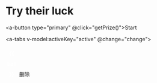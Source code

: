 # Try their luck

<a-button type="primary" @click="getPrize()">Start</a-button>

<a-tabs v-model:activeKey="active" @change="change">
<a-tab-pane key="dobule" tab="dobule ball"></a-tab-pane>
<a-tab-pane key="lucky" tab="lucky ball" force-render></a-tab-pane>
</a-tabs>

<div class="ball-container">
  <div v-for="(ar, arindx) in luckArr">
    <span :class="index + 1 <= len ? 'ball' : 'lastball' " v-for="(ball,index) in ar"> {{ ball }}</span>
    <a-button type="text" danger @click="delet(arindx)"><delete-outlined />删除</a-button>
    <delete-outlined />
  </div>
</div>

<script lang="ts">
 import { defineComponent } from 'vue';
  import { DeleteOutlined } from '@ant-design/icons-vue';
  export default defineComponent({
    components: {
      DeleteOutlined
    },
  });
</script>

<script setup lang="ts">
  import { ref, reactive, watch, computed, provide } from "vue";
  const luckArr = ref<[]>([[]])
  const active = ref<string>('dobule')

  const isdoblue = computed<Boolean>(() => active.value === 'dobule')

  change('dobule')

  const len = computed<number>(() => isdoblue.value ? 6 : 5)

  function getBallLen() {
    const redMax = isdoblue.value ? 33 : 35
    const bluMax = isdoblue.value ? 16 : 12
    return { redMax, bluMax }
  }

  function getBalls() {
    const { redMax, bluMax } = getBallLen()
    const redArr = new Array(redMax).fill('1').map((i, ind) => ind + 1)
    const blueArr = new Array(bluMax).fill('1').map((i, ind) => ind + 1)
    return { redArr, blueArr }
  }

  function getPrize() {

    const { redMax, bluMax } = getBallLen()
    const { redArr, blueArr } =  getBalls()

    const redBall = new Set()
    const blueBall = new Set()

    for (let i = redMax, le = redMax - len.value; i > le; i-- ) {
      const radom = Math.random() * i
      const index: number = radom === 0 ? 0 : Math.floor(radom)
      redBall.add(redArr[index])
      redArr.splice(index, 1)
    }

    const redB = [...redBall].sort((a, b) => a - b).map((i: number) => i < 10 ? `0${i}` : i )

    for (let i = bluMax, le = bluMax - 7 + len.value; i > le; i--) {
      const radom = Math.random() * i
      const index: number = radom === 0 ? 0 : Math.floor(radom)
      blueBall.add(blueArr[index])
      blueArr.splice(index, 1)
    }

    const blueB = [...blueBall].sort((a, b) => a - b).map((i: number) => i < 10 ? `0${i}` : i )

    luckArr.value.push([...redB, ...blueB])

    localStorage.setItem(active.value, JSON.stringify(luckArr.value))
  }

  function change(tab) {
    luckArr.value = JSON.parse(localStorage.getItem(tab)) || []
  }

  function delet (delIndex: number) {
    console.log('delet', delIndex);
    luckArr.value.splice(delIndex, 1)
    localStorage.setItem(active.value, JSON.stringify(luckArr.value))
  }

</script>
<style scoped>
  .ball-container {
  }

  .ball-container span {
    display: inline-block;
    font-weight: bold;
    margin: 2px;
    width: 2em;
    text-align: center;
    line-height: 2em;
    border-radius: 50%;
    font-size: 14px;
    color: white;
    user-select: none;
  }

  .ball {
    background: linear-gradient(270deg, #c50701, #e62c60);
  }
  .lastball {
    background: blue;
  }

</style>
